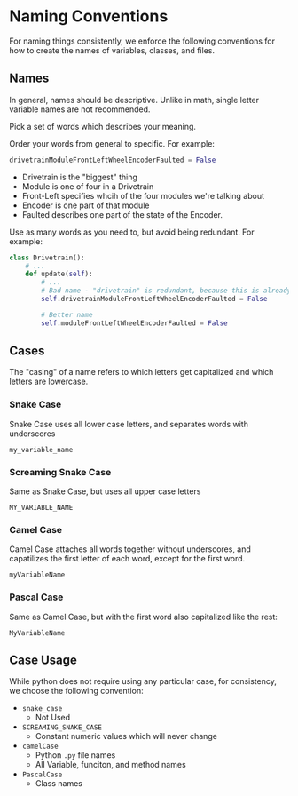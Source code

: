 # Naming Conventions

For naming things consistently, we enforce the following conventions for how to create the names of variables, classes, and files.

## Names

In general, names should be descriptive. Unlike in math, single letter variable names are not recommended.

Pick a set of words which describes your meaning. 

Order your words from general to specific. For example:

```py
drivetrainModuleFrontLeftWheelEncoderFaulted = False
```

* Drivetrain is the "biggest" thing
* Module is one of four in a Drivetrain
* Front-Left specifies whcih of the four modules we're talking about
* Encoder is one part of that module
* Faulted describes one part of the state of the Encoder.

Use as many words as you need to, but avoid being redundant. For example:

```py
class Drivetrain():
    # ...
    def update(self):
        # ...
        # Bad name - "drivetrain" is redundant, because this is already a member of the "drivetrain" class
        self.drivetrainModuleFrontLeftWheelEncoderFaulted = False

        # Better name
        self.moduleFrontLeftWheelEncoderFaulted = False
```

## Cases

The "casing" of a name refers to which letters get capitalized and which letters are lowercase.

### Snake Case

Snake Case uses all lower case letters, and separates words with underscores

`my_variable_name`

### Screaming Snake Case

Same as Snake Case, but uses all upper case letters

`MY_VARIABLE_NAME`

### Camel Case

Camel Case attaches all words together without underscores, and capatilizes the first letter of each word, except for the first word.

`myVariableName`

### Pascal Case

Same as Camel Case, but with the first word also capitalized like the rest:

`MyVariableName`

## Case Usage

While python does not require using any particular case, for consistency, we choose the following convention:

* `snake_case`
  * Not Used
* `SCREAMING_SNAKE_CASE`
  * Constant numeric values which will never change
* `camelCase`
  * Python `.py` file names
  * All Variable, funciton, and method names
* `PascalCase`
  * Class names